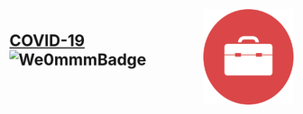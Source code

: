 <img src="./favicon.ico" align="right" width="160px" height="170px"/>

# [COVID-19](http://3.112.171.246:3005/) ![We0mmmBadge](https://img.shields.io/badge/-We0mmm-blue?logo=visual-studio-code)

